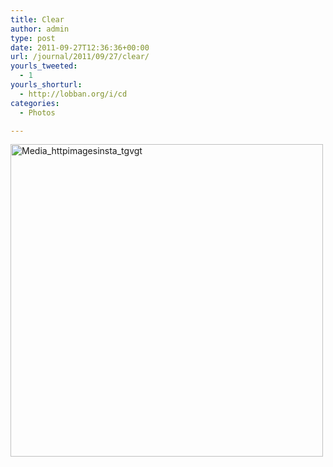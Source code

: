 ```yaml
---
title: Clear
author: admin
type: post
date: 2011-09-27T12:36:36+00:00
url: /journal/2011/09/27/clear/
yourls_tweeted:
  - 1
yourls_shorturl:
  - http://lobban.org/i/cd
categories:
  - Photos

---
```

<div class='posterous_autopost'>
  <a href="http://instagr.am/p/OWx36/"></p> 
  
  <div class='p_embed p_image_embed'>
    <a href="http://posterous.com/getfile/files.posterous.com/nonimage/DwgrEufClmmaFnAjhGqEaxrBAcxkzAagAIunoIyyupxcABDbtcakuxGFjweb/media_httpimagesinsta_tGvgt.jpg.scaled1000.jpg"><img alt="Media_httpimagesinsta_tgvgt" height="500" src="http://posterous.com/getfile/files.posterous.com/nonimage/DwgrEufClmmaFnAjhGqEaxrBAcxkzAagAIunoIyyupxcABDbtcakuxGFjweb/media_httpimagesinsta_tGvgt.jpg.scaled500.jpg" width="500" /></a>
  </div>
  
  <p>
    </a></div>